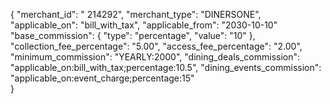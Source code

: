 {
        "merchant_id": " 214292",
        "merchant_type": "DINERSONE",
        "applicable_on": "bill_with_tax",
        "applicable_from": "2030-10-10"
        "base_commission": {
            "type": "percentage",
            "value": "10"
        },
        "collection_fee_percentage": "5.00",
        "access_fee_percentage": "2.00",
        "minimum_commission": "YEARLY:2000",
        "dining_deals_commission":       "applicable_on:bill_with_tax;percentage:10.5",
        "dining_events_commission": "applicable_on:event_charge;percentage:15"  
}
